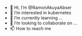 - 👋 Hi, I’m @RamonAkuyaAbser
- 👀 I’m interested in kubernetes
- 🌱 I’m currently learning ...
- 💞️ I’m looking to collaborate on ...
- 📫 How to reach me 
